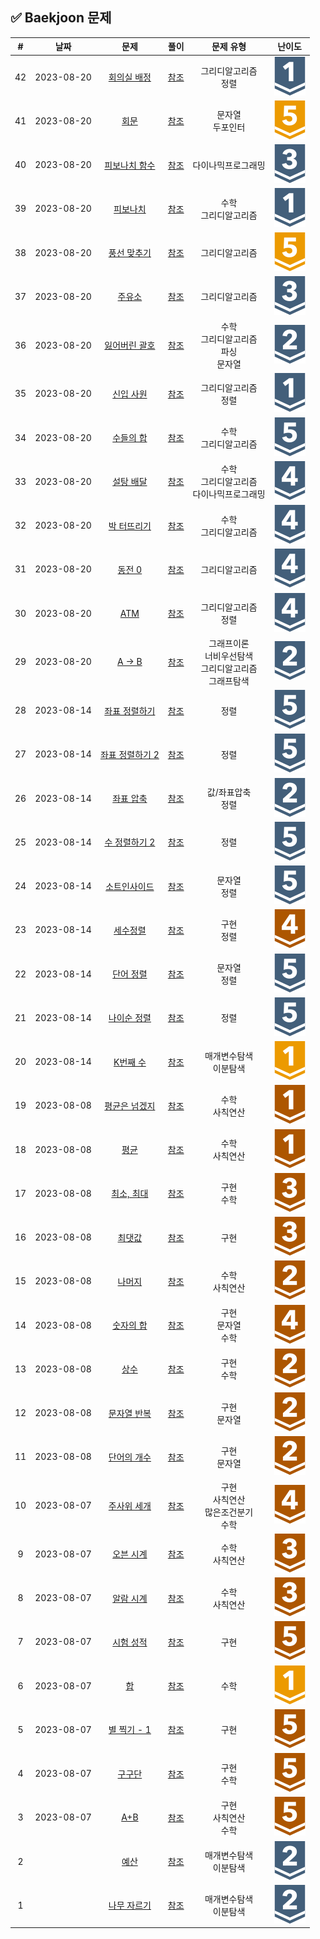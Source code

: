 ## :white_check_mark: Baekjoon 문제
| \# | 날짜 | 문제 | 풀이 | 문제 유형 | 난이도|
| :----: | :----: |:------: | :-----: | :-----------------: | :---: |
|42|2023-08-20|[회의실 배정](https://www.acmicpc.net/problem/1931)|[참조](https://github.com/Kiminwoo/algorithmTour/blob/89c2ee487c6704d7758548285a5fbf1bda5cd047/baekjoon/그리디_알고리즘/회의실배정_1931.js)|그리디알고리즘<br>정렬|![티어](/automatic-readme/src/10.svg)|
|41|2023-08-20|[회문](https://www.acmicpc.net/problem/17609)|[참조](https://github.com/Kiminwoo/algorithmTour/blob/89c2ee487c6704d7758548285a5fbf1bda5cd047/baekjoon/그리디_알고리즘/회문_17609.js)|문자열<br>두포인터|![티어](/automatic-readme/src/11.svg)|
|40|2023-08-20|[피보나치 함수](https://www.acmicpc.net/problem/1003)|[참조](https://github.com/Kiminwoo/algorithmTour/blob/89c2ee487c6704d7758548285a5fbf1bda5cd047/baekjoon/그리디_알고리즘/피보나치함수_1003.js)|다이나믹프로그래밍|![티어](/automatic-readme/src/8.svg)|
|39|2023-08-20|[피보나치](https://www.acmicpc.net/problem/9009)|[참조](https://github.com/Kiminwoo/algorithmTour/blob/89c2ee487c6704d7758548285a5fbf1bda5cd047/baekjoon/그리디_알고리즘/피보나치_9009.js)|수학<br>그리디알고리즘|![티어](/automatic-readme/src/10.svg)|
|38|2023-08-20|[풍선 맞추기](https://www.acmicpc.net/problem/11509)|[참조](https://github.com/Kiminwoo/algorithmTour/blob/89c2ee487c6704d7758548285a5fbf1bda5cd047/baekjoon/그리디_알고리즘/풍선맞추기_11509.js)|그리디알고리즘|![티어](/automatic-readme/src/11.svg)|
|37|2023-08-20|[주유소](https://www.acmicpc.net/problem/13305)|[참조](https://github.com/Kiminwoo/algorithmTour/blob/89c2ee487c6704d7758548285a5fbf1bda5cd047/baekjoon/그리디_알고리즘/주유소_13305.js)|그리디알고리즘|![티어](/automatic-readme/src/8.svg)|
|36|2023-08-20|[잃어버린 괄호](https://www.acmicpc.net/problem/1541)|[참조](https://github.com/Kiminwoo/algorithmTour/blob/89c2ee487c6704d7758548285a5fbf1bda5cd047/baekjoon/그리디_알고리즘/잃어버린괄호_1541.js)|수학<br>그리디알고리즘<br>파싱<br>문자열|![티어](/automatic-readme/src/9.svg)|
|35|2023-08-20|[신입 사원](https://www.acmicpc.net/problem/1946)|[참조](https://github.com/Kiminwoo/algorithmTour/blob/89c2ee487c6704d7758548285a5fbf1bda5cd047/baekjoon/그리디_알고리즘/신입사원_1946.js)|그리디알고리즘<br>정렬|![티어](/automatic-readme/src/10.svg)|
|34|2023-08-20|[수들의 합](https://www.acmicpc.net/problem/1789)|[참조](https://github.com/Kiminwoo/algorithmTour/blob/89c2ee487c6704d7758548285a5fbf1bda5cd047/baekjoon/그리디_알고리즘/수들의합_1789.js)|수학<br>그리디알고리즘|![티어](/automatic-readme/src/6.svg)|
|33|2023-08-20|[설탕 배달](https://www.acmicpc.net/problem/2839)|[참조](https://github.com/Kiminwoo/algorithmTour/blob/89c2ee487c6704d7758548285a5fbf1bda5cd047/baekjoon/그리디_알고리즘/설탕배달_2839.js)|수학<br>그리디알고리즘<br>다이나믹프로그래밍|![티어](/automatic-readme/src/7.svg)|
|32|2023-08-20|[박 터뜨리기](https://www.acmicpc.net/problem/19939)|[참조](https://github.com/Kiminwoo/algorithmTour/blob/89c2ee487c6704d7758548285a5fbf1bda5cd047/baekjoon/그리디_알고리즘/박터뜨리기_19939.js)|수학<br>그리디알고리즘|![티어](/automatic-readme/src/7.svg)|
|31|2023-08-20|[동전 0](https://www.acmicpc.net/problem/11047)|[참조](https://github.com/Kiminwoo/algorithmTour/blob/89c2ee487c6704d7758548285a5fbf1bda5cd047/baekjoon/그리디_알고리즘/동전0_11047.js)|그리디알고리즘|![티어](/automatic-readme/src/7.svg)|
|30|2023-08-20|[ATM](https://www.acmicpc.net/problem/11399)|[참조](https://github.com/Kiminwoo/algorithmTour/blob/89c2ee487c6704d7758548285a5fbf1bda5cd047/baekjoon/그리디_알고리즘/ATM_11399.js)|그리디알고리즘<br>정렬|![티어](/automatic-readme/src/7.svg)|
|29|2023-08-20|[A → B](https://www.acmicpc.net/problem/16953)|[참조](https://github.com/Kiminwoo/algorithmTour/blob/89c2ee487c6704d7758548285a5fbf1bda5cd047/baekjoon/그리디_알고리즘/AB.js_16953.js)|그래프이론<br>너비우선탐색<br>그리디알고리즘<br>그래프탐색|![티어](/automatic-readme/src/9.svg)|
|28|2023-08-14|[좌표 정렬하기](https://www.acmicpc.net/problem/11650)|[참조](https://github.com/Kiminwoo/algorithmTour/blob/89c2ee487c6704d7758548285a5fbf1bda5cd047/baekjoon/정렬/좌표정렬하기_11650.js)|정렬|![티어](/automatic-readme/src/6.svg)|
|27|2023-08-14|[좌표 정렬하기 2](https://www.acmicpc.net/problem/11651)|[참조](https://github.com/Kiminwoo/algorithmTour/blob/89c2ee487c6704d7758548285a5fbf1bda5cd047/baekjoon/정렬/좌표정렬하기2_11651.js)|정렬|![티어](/automatic-readme/src/6.svg)|
|26|2023-08-14|[좌표 압축](https://www.acmicpc.net/problem/18870)|[참조](https://github.com/Kiminwoo/algorithmTour/blob/89c2ee487c6704d7758548285a5fbf1bda5cd047/baekjoon/정렬/좌표압축_18870.js)|값/좌표압축<br>정렬|![티어](/automatic-readme/src/9.svg)|
|25|2023-08-14|[수 정렬하기 2](https://www.acmicpc.net/problem/2751)|[참조](https://github.com/Kiminwoo/algorithmTour/blob/89c2ee487c6704d7758548285a5fbf1bda5cd047/baekjoon/정렬/수정렬하기2_2751.js)|정렬|![티어](/automatic-readme/src/6.svg)|
|24|2023-08-14|[소트인사이드](https://www.acmicpc.net/problem/1427)|[참조](https://github.com/Kiminwoo/algorithmTour/blob/89c2ee487c6704d7758548285a5fbf1bda5cd047/baekjoon/정렬/소트인사이드_1427.js)|문자열<br>정렬|![티어](/automatic-readme/src/6.svg)|
|23|2023-08-14|[세수정렬](https://www.acmicpc.net/problem/2752)|[참조](https://github.com/Kiminwoo/algorithmTour/blob/89c2ee487c6704d7758548285a5fbf1bda5cd047/baekjoon/정렬/세수정렬_2752.js)|구현<br>정렬|![티어](/automatic-readme/src/2.svg)|
|22|2023-08-14|[단어 정렬](https://www.acmicpc.net/problem/1181)|[참조](https://github.com/Kiminwoo/algorithmTour/blob/89c2ee487c6704d7758548285a5fbf1bda5cd047/baekjoon/정렬/단어정렬_1181.js)|문자열<br>정렬|![티어](/automatic-readme/src/6.svg)|
|21|2023-08-14|[나이순 정렬](https://www.acmicpc.net/problem/10814)|[참조](https://github.com/Kiminwoo/algorithmTour/blob/89c2ee487c6704d7758548285a5fbf1bda5cd047/baekjoon/정렬/나이순정렬_10814.js)|정렬|![티어](/automatic-readme/src/6.svg)|
|20|2023-08-14|[K번째 수](https://www.acmicpc.net/problem/1300)|[참조](https://github.com/Kiminwoo/algorithmTour/blob/89c2ee487c6704d7758548285a5fbf1bda5cd047/baekjoon/정렬/K번째수_1300.js)|매개변수탐색<br>이분탐색|![티어](/automatic-readme/src/15.svg)|
|19|2023-08-08|[평균은 넘겠지](https://www.acmicpc.net/problem/4344)|[참조](https://github.com/Kiminwoo/algorithmTour/blob/89c2ee487c6704d7758548285a5fbf1bda5cd047/baekjoon/배열/평균은넘겠지_4344.js)|수학<br>사칙연산|![티어](/automatic-readme/src/5.svg)|
|18|2023-08-08|[평균](https://www.acmicpc.net/problem/1546)|[참조](https://github.com/Kiminwoo/algorithmTour/blob/89c2ee487c6704d7758548285a5fbf1bda5cd047/baekjoon/배열/평균_1546.js)|수학<br>사칙연산|![티어](/automatic-readme/src/5.svg)|
|17|2023-08-08|[최소, 최대](https://www.acmicpc.net/problem/10818)|[참조](https://github.com/Kiminwoo/algorithmTour/blob/89c2ee487c6704d7758548285a5fbf1bda5cd047/baekjoon/배열/최소최대_10818.js)|구현<br>수학|![티어](/automatic-readme/src/3.svg)|
|16|2023-08-08|[최댓값](https://www.acmicpc.net/problem/2562)|[참조](https://github.com/Kiminwoo/algorithmTour/blob/89c2ee487c6704d7758548285a5fbf1bda5cd047/baekjoon/배열/최댓값_2562.js)|구현|![티어](/automatic-readme/src/3.svg)|
|15|2023-08-08|[나머지](https://www.acmicpc.net/problem/3052)|[참조](https://github.com/Kiminwoo/algorithmTour/blob/89c2ee487c6704d7758548285a5fbf1bda5cd047/baekjoon/배열/나머지_3052.js)|수학<br>사칙연산|![티어](/automatic-readme/src/4.svg)|
|14|2023-08-08|[숫자의 합](https://www.acmicpc.net/problem/11720)|[참조](https://github.com/Kiminwoo/algorithmTour/blob/89c2ee487c6704d7758548285a5fbf1bda5cd047/baekjoon/문자열/숫자의합_11720.js)|구현<br>문자열<br>수학|![티어](/automatic-readme/src/2.svg)|
|13|2023-08-08|[상수](https://www.acmicpc.net/problem/2908)|[참조](https://github.com/Kiminwoo/algorithmTour/blob/89c2ee487c6704d7758548285a5fbf1bda5cd047/baekjoon/문자열/상수_2908.js)|구현<br>수학|![티어](/automatic-readme/src/4.svg)|
|12|2023-08-08|[문자열 반복](https://www.acmicpc.net/problem/2675)|[참조](https://github.com/Kiminwoo/algorithmTour/blob/89c2ee487c6704d7758548285a5fbf1bda5cd047/baekjoon/문자열/문자열반복_2675.js)|구현<br>문자열|![티어](/automatic-readme/src/4.svg)|
|11|2023-08-08|[단어의 개수](https://www.acmicpc.net/problem/1152)|[참조](https://github.com/Kiminwoo/algorithmTour/blob/89c2ee487c6704d7758548285a5fbf1bda5cd047/baekjoon/문자열/단어의개수_1152.js)|구현<br>문자열|![티어](/automatic-readme/src/4.svg)|
|10|2023-08-07|[주사위 세개](https://www.acmicpc.net/problem/2480)|[참조](https://github.com/Kiminwoo/algorithmTour/blob/89c2ee487c6704d7758548285a5fbf1bda5cd047/baekjoon/조건문/주사위세개_2480.js)|구현<br>사칙연산<br>많은조건분기<br>수학|![티어](/automatic-readme/src/2.svg)|
|9|2023-08-07|[오븐 시계](https://www.acmicpc.net/problem/2525)|[참조](https://github.com/Kiminwoo/algorithmTour/blob/89c2ee487c6704d7758548285a5fbf1bda5cd047/baekjoon/조건문/오븐시계_2525.js)|수학<br>사칙연산|![티어](/automatic-readme/src/3.svg)|
|8|2023-08-07|[알람 시계](https://www.acmicpc.net/problem/2884)|[참조](https://github.com/Kiminwoo/algorithmTour/blob/89c2ee487c6704d7758548285a5fbf1bda5cd047/baekjoon/조건문/알람시계_2884.js)|수학<br>사칙연산|![티어](/automatic-readme/src/3.svg)|
|7|2023-08-07|[시험 성적](https://www.acmicpc.net/problem/9498)|[참조](https://github.com/Kiminwoo/algorithmTour/blob/89c2ee487c6704d7758548285a5fbf1bda5cd047/baekjoon/조건문/시험성적_9498.js)|구현|![티어](/automatic-readme/src/1.svg)|
|6|2023-08-07|[합](https://www.acmicpc.net/problem/1081)|[참조](https://github.com/Kiminwoo/algorithmTour/blob/89c2ee487c6704d7758548285a5fbf1bda5cd047/baekjoon/반복문/합_1081.js)|수학|![티어](/automatic-readme/src/15.svg)|
|5|2023-08-07|[별 찍기 - 1](https://www.acmicpc.net/problem/2438)|[참조](https://github.com/Kiminwoo/algorithmTour/blob/89c2ee487c6704d7758548285a5fbf1bda5cd047/baekjoon/반복문/별찍기-1_2438.js)|구현|![티어](/automatic-readme/src/1.svg)|
|4|2023-08-07|[구구단](https://www.acmicpc.net/problem/2739)|[참조](https://github.com/Kiminwoo/algorithmTour/blob/89c2ee487c6704d7758548285a5fbf1bda5cd047/baekjoon/반복문/구구단_2739.js)|구현<br>수학|![티어](/automatic-readme/src/1.svg)|
|3|2023-08-07|[A+B](https://www.acmicpc.net/problem/1000)|[참조](https://github.com/Kiminwoo/algorithmTour/blob/89c2ee487c6704d7758548285a5fbf1bda5cd047/baekjoon/반복문/A+B_1000.js)|구현<br>사칙연산<br>수학|![티어](/automatic-readme/src/1.svg)|
|2||[예산](https://www.acmicpc.net/problem/2512)|[참조](https://github.com/Kiminwoo/algorithmTour/blob/89c2ee487c6704d7758548285a5fbf1bda5cd047/baekjoon/이진탐색/예산_2512.js)|매개변수탐색<br>이분탐색|![티어](/automatic-readme/src/9.svg)|
|1||[나무 자르기](https://www.acmicpc.net/problem/2805)|[참조](https://github.com/Kiminwoo/algorithmTour/blob/89c2ee487c6704d7758548285a5fbf1bda5cd047/baekjoon/이진탐색/나무자르기_2805.js)|매개변수탐색<br>이분탐색|![티어](/automatic-readme/src/9.svg)|
